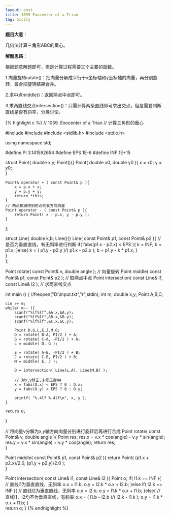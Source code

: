 ```yaml
---
layout: post
title: 1059 Exocenter of a Trian
tag: Sicily
---
```


__题目大意__：

几何法计算三角形ABC的垂心。

__解题思路__：

根据题意解题即可，但是计算过程需要三个主要的函数。

1.向量旋转ratate()：把向量分解成平行于x坐标轴和y坐标轴的向量，再分别旋转，最合把旋转结果合并。

2.求中点middle()：返回两点中点即可。

3.求两直线交点intersection()：只需计算两条直线即可求出交点，但是需要判断直线是否有斜率，分类讨论。

{% highlight c %}
// 1059. Exocenter of a Trian
// 计算三角形的垂心 

#include <iostream>
#include <cmath>
#include <stdlib.h>
#include <stdio.h>
  
using namespace std;  

#define PI 3.141592654
#define EPS 1E-6
#define INF 1E+15

struct Point{
    double x,y;
    Point(){}
    Point( double x0, double y0 ){
        x = x0;
        y = y0;    
    }  
    
    Point& operator + ( const Point& p ){
        x = p.x + x;
        y = p.y + y;
        return *this;    
    } 
    // 两点相减得到的点代表方向向量 
    Point operator - ( const Point& p ){
        return Point( x - p.x, y - p.y );    
    } 
};

struct Line{
    double k,b;
    Line(){}
    Line( const Point& p1, const Point& p2 ){
        // 是否为垂直直线，有无斜率进行判断 
        if( fabs(p1.x - p2.x) < EPS ){
            k = INF;
            b = p1.x;
        }else{
            k = ( p1.y - p2.y )/( p1.x - p2.x );
            b = p1.y - k * p1.x; 
        }           
    }   
};

Point rotate( const Point& v, double angle );            // 向量旋转 
Point middle( const Point& p1, const Point& p2 );        // 取两点中点 
Point intersection( const Line& l1, const Line& l2 );    // 求两直线交点 

int main () {
    //freopen("D:\\input.txt","r",stdin); 
    int m;
    double x,y;
    Point A,B,C;
    
    cin >> m;
    while( m-- ){
        scanf("%lf%lf",&A.x,&A.y);
        scanf("%lf%lf",&B.x,&B.y);
        scanf("%lf%lf",&C.x,&C.y);
        
        Point D,G,L,E,J,M,O;
        D = rotate( B-A, PI/2 ) + A;
        G = rotate( C-A, -PI/2 ) + A;
        L = middle( D, G );
        
        E = rotate( A-B, -PI/2 ) + B;
        J = rotate( C-B, PI/2 ) + B;
        M = middle( E, J );
        
        O = intersection( Line(L,A), Line(M,B) );
        
        // 对x,y修正,未修正会WA 
        x = fabs(O.x) < EPS ? 0 : O.x; 
        y = fabs(O.y) < EPS ? 0 : O.y; 
        
        printf( "%.4lf %.4lf\n", x, y );          
    }
 
    return 0;  
} 

// 将向量v分解为x,y轴方向向量分别进行旋转后再进行合成 
Point rotate( const Point& v, double angle ){
    Point res;
    res.x = v.x * cos(angle) - v.y * sin(angle);
    res.y = v.x * sin(angle) + v.y * cos(angle);
    return res;    
}

Point middle( const Point& p1, const Point& p2 ){
    return Point( (p1.x + p2.x)/2.0, (p1.y + p2.y)/2.0 );    
} 

Point intersection( const Line& l1, const Line& l2 ){
    Point o;
    if( l1.k == INF ){              // 直线l1为垂直直线，无斜率 
        o.x = l1.b;
        o.y = l2.k * o.x + l2.b;
    }else if( l2.k == INF ){        // 直线l2为垂直直线，无斜率 
        o.x = l2.b;
        o.y = l1.k * o.x + l1.b;
    }else{                          // 直线l1，l2均不为垂直直线，有斜率 
        o.x = ( l1.b - l2.b )/( l2.k - l1.k );
        o.y = l1.k * o.x + l1.b;
    }    
    return o;
}
{% endhighlight %}

